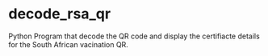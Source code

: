 # decode_rsa_qr
Python Program that decode the QR code and display the certifiacte details for the South African vacination QR.
